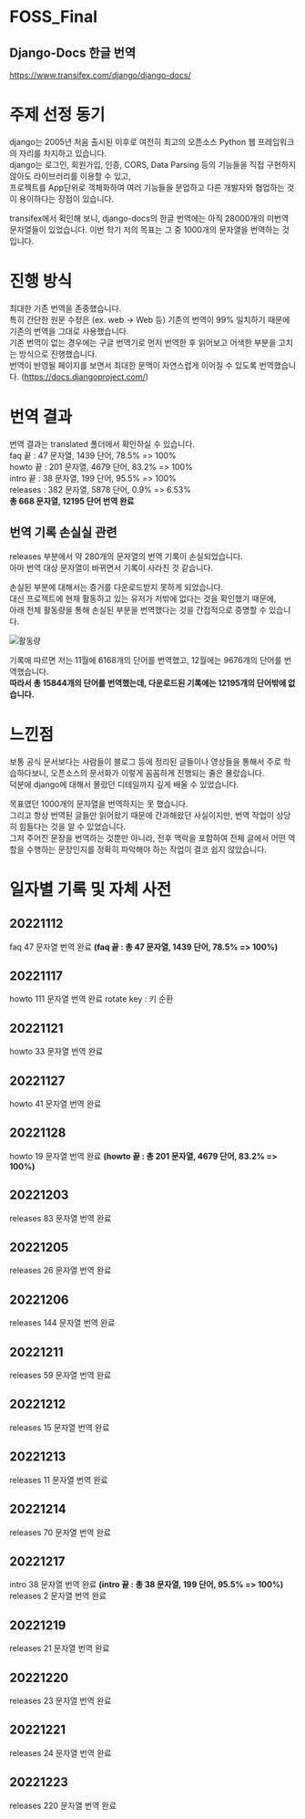 # FOSS_Final
## Django-Docs 한글 번역
https://www.transifex.com/django/django-docs/

# 주제 선정 동기
django는 2005년 처음 출시된 이후로 여전히 최고의 오픈소스 Python 웹 프레임워크의 자리를 차지하고 있습니다.  
django는 로그인, 회원가입, 인증, CORS, Data Parsing 등의 기능들을 직접 구현하지 않아도 라이브러리를 이용할 수 있고,  
프로젝트를 App단위로 객체화하여 여러 기능들을 분업하고 다른 개발자와 협업하는 것이 용이하다는 장점이 있습니다.  

transifex에서 확인해 보니, django-docs의 한글 번역에는 아직 28000개의 미번역 문자열들이 있었습니다.
이번 학기 저의 목표는 그 중 1000개의 문자열을 번역하는 것입니다.

# 진행 방식
최대한 기존 번역을 존중했습니다.  
특히 간단한 원문 수정은 (ex. web -> Web 등) 기존의 번역이 99% 일치하기 때문에 기존의 번역을 그대로 사용했습니다.  
기존 번역이 없는 경우에는 구글 번역기로 먼저 번역한 후 읽어보고 어색한 부분을 고치는 방식으로 진행했습니다.  
번역이 반영될 페이지를 보면서 최대한 문맥이 자연스럽게 이어질 수 있도록 번역했습니다. (https://docs.djangoproject.com/)  

# 번역 결과
번역 결과는 translated 폴더에서 확인하실 수 있습니다.  
faq 끝 : 47 문자열, 1439 단어, 78.5% => 100%  
howto 끝 : 201 문자열, 4679 단어, 83.2% => 100%  
intro 끝 : 38 문자열, 199 단어, 95.5% => 100%  
releases : 382 문자열, 5878 단어, 0.9% => 6.53%  
**총 668 문자열, 12195 단어 번역 완료**  

## 번역 기록 손실실 관련
releases 부분에서 약 280개의 문자열의 번역 기록이 손실되었습니다.  
아마 번역 대상 문자열이 바뀌면서 기록이 사라진 것 같습니다.  

손실된 부분에 대해서는 증거를 다운로드받지 못하게 되었습니다.  
대신 프로젝트에 현재 활동하고 있는 유저가 저밖에 없다는 것을 확인했기 때문에,  
아래 전체 활동량을 통해 손실된 부분을 번역했다는 것을 간접적으로 증명할 수 있습니다.

![활동량](https://git.ajou.ac.kr/ldh/foss_final/-/raw/main/activity.png "활동량")

기록에 따르면 저는 11월에 6168개의 단어를 번역했고, 12월에는 9676개의 단어를 번역했습니다.  
**따라서 총 15844개의 단어를 번역했는데, 다운로드된 기록에는 12195개의 단어밖에 없습니다.**  

# 느낀점
보통 공식 문서보다는 사람들이 블로그 등에 정리된 글들이나 영상들을 통해서 주로 학습하다보니, 오픈소스의 문서화가 이렇게 꼼꼼하게 진행되는 줄은 몰랐습니다.  
덕분에 django에 대해서 몰랐던 디테일까지 깊게 배울 수 있었습니다.  

목표였던 1000개의 문자열을 번역하지는 못 했습니다.  
그리고 항상 번역된 글들만 읽어왔기 때문에 간과해왔던 사실이지만, 번역 작업이 상당히 힘들다는 것을 알 수 있었습니다.  
그저 주어진 문장을 번역하는 것뿐만 아니라, 전후 맥락을 포함하여 전체 글에서 어떤 역할을 수행하는 문장인지를 정확히 파악해야 하는 작업이 결코 쉽지 않았습니다.  

# 일자별 기록 및 자체 사전
## 20221112
faq 47 문자열 번역 완료 **(faq 끝 : 총 47 문자열, 1439 단어, 78.5% => 100%)**

## 20221117
howto 111 문자열 번역 완료
rotate key : 키 순환

## 20221121
howto 33 문자열 번역 완료

## 20221127
howto 41 문자열 번역 완료

## 20221128
howto 19 문자열 번역 완료 **(howto 끝 : 총 201 문자열, 4679 단어, 83.2% => 100%)**

## 20221203
releases 83 문자열 번역 완료

## 20221205
releases 26 문자열 번역 완료

## 20221206
releases 144 문자열 번역 완료

## 20221211
releases 59 문자열 번역 완료

## 20221212
releases 15 문자열 번역 완료

## 20221213
releases 11 문자열 번역 완료

## 20221214
releases 70 문자열 번역 완료

## 20221217
intro 38 문자열 번역 완료 **(intro 끝 : 총 38 문자열, 199 단어, 95.5% => 100%)**  
releases 2 문자열 번역 완료

## 20221219
releases 21 문자열 번역 완료

## 20221220
releases 23 문자열 번역 완료

## 20221221
releases 24 문자열 번역 완료

## 20221223
releases 220 문자열 번역 완료
